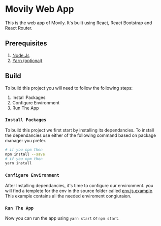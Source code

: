 # Movily Web App
This is the web app of Movily. It's built using React, React Bootstrap and React Router.

## Prerequisites
1. [Node.Js](https://nodejs.org/en/download/)
2. [Yarn (optional)](https://yarnpkg.com/getting-started/install)

## Build

To build this project you will need to follow the following steps:
1. Install Packages
2. Configure Environment
3. Run The App

### `Install Packages`

To build this project we first start by installing its dependancies. To install the dependancies use either of the following command based on package manager you prefer.
```bash
# if you npm then
npm install --save
# if you npm then
yarn install
```

### `Configure Environment`

After Installing dependancies, it's time to configure our environment. you will find a templete for the env in the source folder called [env.js.example](./src/env.js.example). This example contains all the needed enviroment congiuraion.

### `Run The App`

Now you can run the app using `yarn start` or `npm start`.
